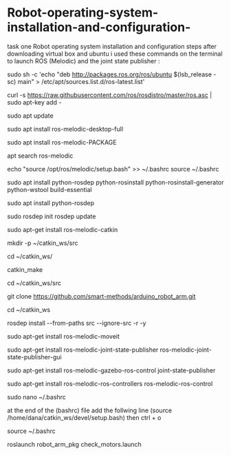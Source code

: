 # Robot-operating-system-installation-and-configuration-
task one 
Robot operating system installation and configuration steps after downloading virtual box and ubuntu i used these commands on the terminal to launch ROS (Melodic) and the joint state publisher :

sudo sh -c 'echo "deb http://packages.ros.org/ros/ubuntu $(lsb_release -sc) main" > /etc/apt/sources.list.d/ros-latest.list'

curl -s https://raw.githubusercontent.com/ros/rosdistro/master/ros.asc | sudo apt-key add -

sudo apt update

sudo apt install ros-melodic-desktop-full

sudo apt install ros-melodic-PACKAGE

apt search ros-melodic

echo "source /opt/ros/melodic/setup.bash" >> ~/.bashrc
source ~/.bashrc

sudo apt install python-rosdep python-rosinstall python-rosinstall-generator python-wstool build-essential

sudo apt install python-rosdep

sudo rosdep init
rosdep update

sudo apt-get install ros-melodic-catkin

mkdir -p ~/catkin_ws/src

cd ~/catkin_ws/

catkin_make

cd ~/catkin_ws/src

git clone https://github.com/smart-methods/arduino_robot_arm.git 

cd ~/catkin_ws

rosdep install --from-paths src --ignore-src -r -y

sudo apt-get install ros-melodic-moveit

sudo apt-get install ros-melodic-joint-state-publisher ros-melodic-joint-state-publisher-gui

sudo apt-get install ros-melodic-gazebo-ros-control joint-state-publisher

sudo apt-get install ros-melodic-ros-controllers ros-melodic-ros-control

sudo nano ~/.bashrc

at the end of the (bashrc) file add the follwing line
(source /home/dana/catkin_ws/devel/setup.bash)
then 
ctrl + o

source ~/.bashrc

roslaunch robot_arm_pkg check_motors.launch

